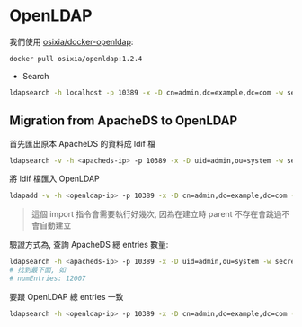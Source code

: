 # OpenLDAP

我們使用 [osixia/docker-openldap](https://github.com/osixia/docker-openldap):

```sh
docker pull osixia/openldap:1.2.4
```

- Search

```sh
ldapsearch -h localhost -p 10389 -x -D cn=admin,dc=example,dc=com -w secret -b dc=example,dc=com
```

## Migration from ApacheDS to OpenLDAP

首先匯出原本 ApacheDS 的資料成 ldif 檔

```sh
ldapsearch -v -h <apacheds-ip> -p 10389 -x -D uid=admin,ou=system -w secret -b dc=example,dc=com > my.ldif
```

將 ldif 檔匯入 OpenLDAP

```sh
ldapadd -v -h <openldap-ip> -p 10389 -x -D cn=admin,dc=example,dc=com -w secret -f my.ldif -c > /dev/null 2>&1
```

> 這個 import 指令會需要執行好幾次, 因為在建立時 parent 不存在會跳過不會自動建立

驗證方式為, 查詢 ApacheDS 總 entries 數量:

```sh
ldapsearch -h <apacheds-ip> -p 10389 -x -D uid=admin,ou=system -w secret -b dc=example,dc=com
# 找到最下面, 如
# numEntries: 12007
```

要跟 OpenLDAP 總 entries 一致

```sh
ldapsearch -h <openldap-ip> -p 10389 -x -D cn=admin,dc=example,dc=com -w secret -b dc=example,dc=com
```
